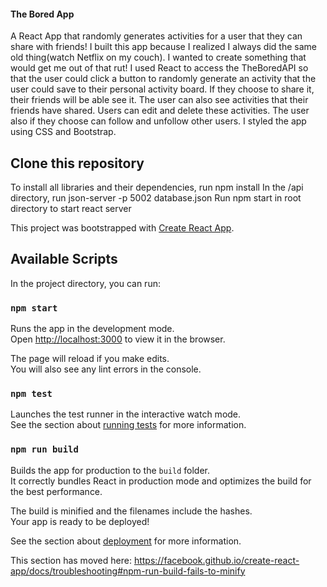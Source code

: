 #### The Bored App
A React App that randomly generates activities for a user that they can share with friends! I built this app because I realized I always did the same old thing(watch Netflix on my couch). I wanted to create something that would get me out of that rut!  I used  React to access the TheBoredAPI so that the user could click a button to randomly generate an activity that the user could save to their personal activity board. If they choose to share it, their friends will be able see it. The user can also see activities that their friends have shared. Users can edit and delete these  activities. The user also if they choose can follow and unfollow other users. I styled the app using CSS and Bootstrap.

## Clone this repository
To install all libraries and their dependencies, run npm install
In the /api directory, run json-server -p 5002 database.json
Run npm start in root directory to start react server

This project was bootstrapped with [Create React App](https://github.com/facebook/create-react-app).

## Available Scripts

In the project directory, you can run:

### `npm start`

Runs the app in the development mode.<br>
Open [http://localhost:3000](http://localhost:3000) to view it in the browser.

The page will reload if you make edits.<br>
You will also see any lint errors in the console.

### `npm test`

Launches the test runner in the interactive watch mode.<br>
See the section about [running tests](https://facebook.github.io/create-react-app/docs/running-tests) for more information.

### `npm run build`

Builds the app for production to the `build` folder.<br>
It correctly bundles React in production mode and optimizes the build for the best performance.

The build is minified and the filenames include the hashes.<br>
Your app is ready to be deployed!

See the section about [deployment](https://facebook.github.io/create-react-app/docs/deployment) for more information.

This section has moved here: https://facebook.github.io/create-react-app/docs/troubleshooting#npm-run-build-fails-to-minify


